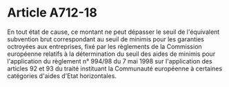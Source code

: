 # Article A712-18

En tout état de cause, ce montant ne peut dépasser le seuil de  l'équivalent subvention brut  correspondant au seuil de minimis pour les garanties octroyées aux entreprises, fixé par les règlements de la Commission européenne relatifs à la détermination du seuil des aides de minimis pour l'application du règlement n° 994/98 du 7 mai 1998 sur l'application des articles 92 et 93 du traité instituant la Communauté européenne à certaines catégories d'aides d'Etat horizontales.
